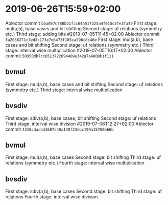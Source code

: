 # 2019-06-26T15:59+02:00
Ablector commit `bba057c788bb1fcc64a517b25a4f015c2fe3fa49`
First stage: mul(a,b), base cases and bit shifting
Second stage: uf relations (symmetry etc.)
Third stage: adding bits
#2019-07-05T11:45+02:00
Ablector commit `fa2056271c7ed3c173e7e6473f185ca596c8c46e`
First stage: mul(a,b), base cases and bit shifting
Second stage: uf relations (symmetry etc.)
Third stage: interval wise multiplication
#2019-07-05T16:17+02:00
Ablector commit `50950db7cc8513722694409e342a7a4000b1f111`
## bvmul
First stage: mul(a,b), base cases and bit shifting
Second stage: uf relations (symmetry etc.)
Third stage: interval wise multiplication
## bvsdiv
First stage: sdiv(a,b), base cases, bit shifting
Second stage: uf relations
Third stage: interval wise division
#2019-07-06T12:27+02:00
Ablector commit `4310cdacbd1687a40a130f23ebc199a15700b66b`
## bvmul
First stage: mul(a,b), base cases
Second stage: bit shifting
Third stage: uf relations (symmetry etc.)
Fourth stage: interval wise multiplication
## bvsdiv
First stage: sdiv(a,b), base cases
Second stage: bit shifting
Third stage: uf relations
Fourth stage: interval wise division